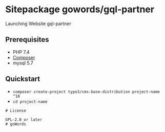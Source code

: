 # Sitepackage gowords/gql-partner

Launching Website gql-partner 

## Prerequisites

* PHP 7.4
* [Composer](https://getcomposer.org/download/)
* mysql 5.7

## Quickstart

* `composer create-project typo3/cms-base-distribution project-name ^10`
* `cd project-name`


```
# License

GPL-2.0 or later
# goWords
